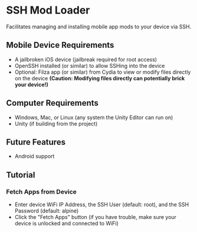 # SSH Mod Loader
Facilitates managing and installing mobile app mods to your device via SSH.

## Mobile Device Requirements
- A jailbroken iOS device (jailbreak required for root access)
- OpenSSH installed (or similar) to allow SSHing into the device
- Optional: Filza app (or similar) from Cydia to view or modify files directly on the device 
**(Caution: Modifying files directly can potentially brick your device!)**

## Computer Requirements
- Windows, Mac, or Linux (any system the Unity Editor can run on)
- Unity (if building from the project)

## Future Features
- Android support

## Tutorial

### Fetch Apps from Device
* Enter device WiFi IP Address, the SSH User (default: root), and the SSH Password (default: alpine)
* Click the "Fetch Apps" button (if you have trouble, make sure your device is unlocked and connected to WiFi)
